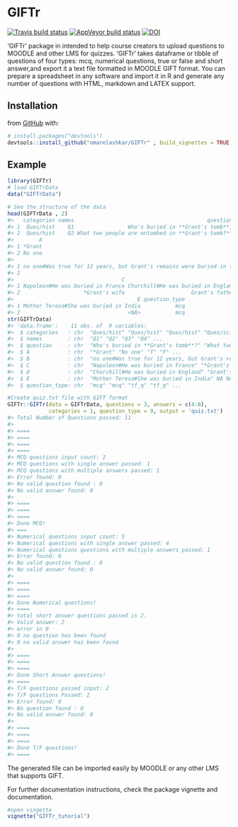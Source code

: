 
<!-- README.md is generated from README.Rmd. Please edit that file -->

# GIFTr

<!-- badges: start -->

[![Travis build
status](https://travis-ci.org/omarelashkar/GIFTr.svg?branch=master)](https://travis-ci.org/omarelashkar/GIFTr)
[![AppVeyor build
status](https://ci.appveyor.com/api/projects/status/github/omarelashkar/GIFTr?branch=master&svg=true)](https://ci.appveyor.com/project/omarelashkar/GIFTr)
[![DOI](https://zenodo.org/badge/208570969.svg)](https://zenodo.org/badge/latestdoi/208570969)
<!-- badges: end -->

‘GIFTr’ package in intended to help course creators to upload questions
to MOODLE and other LMS for quizzes. ‘GIFTr’ takes dataframe or tibble
of questions of four types: mcq, numerical questions, true or false and
short answer,and export it a text file formatted in MOODLE GIFT format.
You can prepare a spreadsheet in any software and import it in R and
generate any number of questions with HTML, markdown and LATEX support.

## Installation

from [GitHub](https://github.com/) with:

``` r
# install.packages("devtools")
devtools::install_github("omarelashkar/GIFTr" , build_vignettes = TRUE)
```

## Example

``` r
library(GIFTr)
# load GIFTrData
data("GIFTrData")

# See the structure of the data
head(GIFTrData , 2)
#>   categories names                                          question
#> 1  Ques/hist    Q1                 Who's buried in **Grant's tomb**?
#> 2  Ques/hist    Q2 What two people are entombed in **Grant's tomb?**
#>        A
#> 1 *Grant
#> 2 No one
#>                                                                                   B
#> 1 no one#Was true for 12 years, but Grant's remains were buried in the tomb in 1897
#> 2                                                                            *Grant
#>                                  C                                  D
#> 1 Napoleon#He was buried in France Churchill#He was buried in England
#> 2                    *Grant's wife                     Grant's father
#>                                       E question_type
#> 1 Mother Teresa#She was buried in India           mcq
#> 2                                  <NA>           mcq
str(GIFTrData)
#> 'data.frame':    11 obs. of  9 variables:
#>  $ categories   : chr  "Ques/hist" "Ques/hist" "Ques/hist" "Ques/science" ...
#>  $ names        : chr  "Q1" "Q2" "Q3" "Q4" ...
#>  $ question     : chr  "Who's buried in **Grant's tomb**?" "What two people are entombed in **Grant's tomb?**" "Grant was buried in a tomb in New York City" "The sun rises in the West." ...
#>  $ A            : chr  "*Grant" "No one" "T" "F" ...
#>  $ B            : chr  "no one#Was true for 12 years, but Grant's remains were buried in the tomb in 1897" "*Grant" NA NA ...
#>  $ C            : chr  "Napoleon#He was buried in France" "*Grant's wife" NA NA ...
#>  $ D            : chr  "Churchill#He was buried in England" "Grant's father" NA NA ...
#>  $ E            : chr  "Mother Teresa#She was buried in India" NA NA NA ...
#>  $ question_type: chr  "mcq" "mcq" "tf_q" "tf_q" ...

#Create quiz.txt file with GIFT format 
GIFTr::GIFTr(data = GIFTrData, questions = 3, answers = c(4:8), 
             categories = 1, question_type = 9, output = 'quiz.txt')
#> Total Number of Questions passed: 11
#> 
#> ====
#> ====
#> ====
#> ====
#> MCQ questions input count: 2 
#> MCQ questions with single answer passed: 1 
#> MCQ questions with multiple answers passed: 1 
#> Error found: 0 
#> No valid question found : 0 
#> No valid answer found: 0
#> 
#> ====
#> ====
#> ====
#> Done MCQ!
#> ===
#> Numerical questions input count: 5 
#> Numerical questions with single answer passed: 4 
#> Numerical questions questions with multiple answers passed: 1 
#> Error found: 0 
#> No valid question found : 0 
#> No valid answer found: 0
#> 
#> ====
#> ====
#> ====
#> Done Numerical questions!
#> ====
#> total short answer questions passed is 2. 
#> Valid answer: 2 
#> error in 0 
#> 0 no question has been found 
#> 0 no valid answer has been found
#> 
#> ====
#> ====
#> ====
#> Done Short Answer questions!
#> ====
#> T/F questions passed input: 2 
#> T/F questions Passed: 2 
#> Error found: 0 
#> No question found : 0 
#> No valid answer found: 0
#> 
#> ====
#> ====
#> ====
#> Done T/F questions!
#> ====
```

The generated file can be imported easily by MOODLE or any other LMS
that supports GIFT.

For further documentation instructions, check the package vignette and
documentation.

``` r
#open vingette
vignette("GIFTr_tutorial")
```
